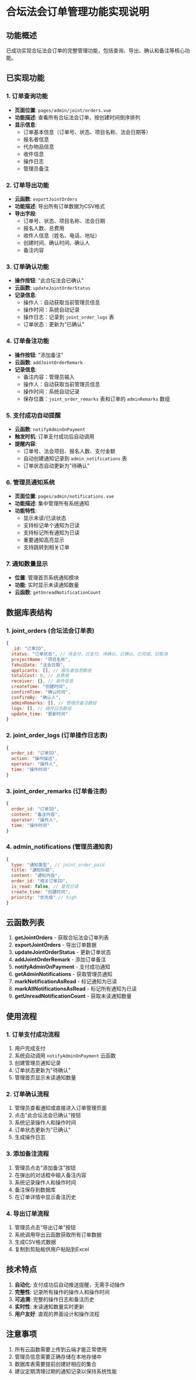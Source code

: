 # 合坛法会订单管理功能实现说明

## 功能概述

已成功实现合坛法会订单的完整管理功能，包括查询、导出、确认和备注等核心功能。

## 已实现功能

### 1. 订单查询功能
- **页面位置**: `pages/admin/joint/orders.vue`
- **功能描述**: 查看所有合坛法会订单，按创建时间倒序排列
- **显示信息**:
  - 订单基本信息（订单号、状态、项目名称、法会日期等）
  - 报名者信息
  - 代办物品信息
  - 收件信息
  - 操作日志
  - 管理员备注

### 2. 订单导出功能
- **云函数**: `exportJointOrders`
- **功能描述**: 导出所有订单数据为CSV格式
- **导出字段**:
  - 订单号、状态、项目名称、法会日期
  - 报名人数、总费用
  - 收件人信息（姓名、电话、地址）
  - 创建时间、确认时间、确认人
  - 备注内容

### 3. 订单确认功能
- **操作按钮**: "此合坛法会已确认"
- **云函数**: `updateJointOrderStatus`
- **记录信息**:
  - 操作人：自动获取当前管理员信息
  - 操作时间：系统自动记录
  - 操作日志：记录到 `joint_order_logs` 表
  - 订单状态：更新为"已确认"

### 4. 订单备注功能
- **操作按钮**: "添加备注"
- **云函数**: `addJointOrderRemark`
- **记录信息**:
  - 备注内容：管理员输入
  - 操作人：自动获取当前管理员信息
  - 操作时间：系统自动记录
  - 保存位置：`joint_order_remarks` 表和订单的 `adminRemarks` 数组

### 5. 支付成功自动提醒
- **云函数**: `notifyAdminOnPayment`
- **触发时机**: 订单支付成功后自动调用
- **提醒内容**:
  - 订单号、法会项目、报名人数、支付金额
  - 自动创建通知记录到 `admin_notifications` 表
  - 订单状态自动更新为"待确认"

### 6. 管理员通知系统
- **页面位置**: `pages/admin/notifications.vue`
- **功能描述**: 集中管理所有系统通知
- **功能特性**:
  - 显示未读/已读状态
  - 支持标记单个通知为已读
  - 支持标记所有通知为已读
  - 重要通知高亮显示
  - 支持跳转到相关订单

### 7. 通知数量显示
- **位置**: 管理首页系统通知模块
- **功能**: 实时显示未读通知数量
- **云函数**: `getUnreadNotificationCount`

## 数据库表结构

### 1. joint_orders (合坛法会订单表)
```javascript
{
  _id: "订单ID",
  status: "订单状态", // 待支付、已支付、待确认、已确认、已完成、已取消
  projectName: "项目名称",
  fahuiDate: "法会日期",
  applicants: [], // 报名者信息数组
  totalCost: 0, // 总费用
  receiver: {}, // 收件信息
  createTime: "创建时间",
  confirmTime: "确认时间",
  confirmBy: "确认人",
  adminRemarks: [], // 管理员备注数组
  logs: [], // 操作日志数组
  update_time: "更新时间"
}
```

### 2. joint_order_logs (订单操作日志表)
```javascript
{
  order_id: "订单ID",
  action: "操作描述",
  operator: "操作人",
  time: "操作时间"
}
```

### 3. joint_order_remarks (订单备注表)
```javascript
{
  order_id: "订单ID",
  content: "备注内容",
  operator: "操作人",
  time: "操作时间"
}
```

### 4. admin_notifications (管理员通知表)
```javascript
{
  type: "通知类型", // joint_order_paid
  title: "通知标题",
  content: "通知内容",
  order_id: "相关订单ID",
  is_read: false, // 是否已读
  create_time: "创建时间",
  priority: "优先级" // high
}
```

## 云函数列表

1. **getJointOrders** - 获取合坛法会订单列表
2. **exportJointOrders** - 导出订单数据
3. **updateJointOrderStatus** - 更新订单状态
4. **addJointOrderRemark** - 添加订单备注
5. **notifyAdminOnPayment** - 支付成功通知
6. **getAdminNotifications** - 获取管理员通知
7. **markNotificationAsRead** - 标记通知为已读
8. **markAllNotificationsAsRead** - 标记所有通知为已读
9. **getUnreadNotificationCount** - 获取未读通知数量

## 使用流程

### 1. 订单支付成功流程
1. 用户完成支付
2. 系统自动调用 `notifyAdminOnPayment` 云函数
3. 创建管理员通知记录
4. 订单状态更新为"待确认"
5. 管理首页显示未读通知数量

### 2. 订单确认流程
1. 管理员查看通知或直接进入订单管理页面
2. 点击"此合坛法会已确认"按钮
3. 系统记录操作人和操作时间
4. 订单状态更新为"已确认"
5. 生成操作日志

### 3. 添加备注流程
1. 管理员点击"添加备注"按钮
2. 在弹出的对话框中输入备注内容
3. 系统记录操作人和操作时间
4. 备注保存到数据库
5. 在订单详情中显示备注历史

### 4. 导出订单流程
1. 管理员点击"导出订单"按钮
2. 系统调用导出云函数获取所有订单数据
3. 生成CSV格式数据
4. 复制到剪贴板供用户粘贴到Excel

## 技术特点

1. **自动化**: 支付成功后自动推送提醒，无需手动操作
2. **完整性**: 记录所有操作的操作人和操作时间
3. **可追溯**: 完整的操作日志和备注历史
4. **实时性**: 未读通知数量实时更新
5. **用户友好**: 直观的界面设计和操作流程

## 注意事项

1. 所有云函数需要上传到云端才能正常使用
2. 管理员信息需要正确存储在本地存储中
3. 数据库表需要提前创建好相应的集合
4. 建议定期清理过期的通知记录以保持系统性能 